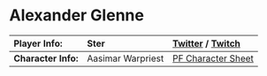 # Alexander Glenne

|**Player Info:**|Ster|[Twitter](https://twitter.com/sterlovesfood) / [Twitch](https://twitch.tv/ster)|
|:-|:-|:-|
|**Character Info:**|Aasimar Warpriest|[PF Character Sheet](https://thegliesexpedition.obsidianportal.com/characters/pub2)|
